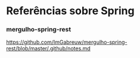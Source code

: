 # Referências sobre Spring

### mergulho-spring-rest

https://github.com/ImGabreuw/mergulho-spring-rest/blob/master/.github/notes.md